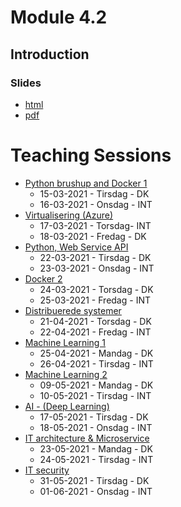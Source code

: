 # Module 4.2

## Introduction

### Slides
- [html]()
- [pdf]()

# Teaching Sessions

- [Python brushup and Docker 1](PythonBrushupAndDocker-1.md)
    - 15-03-2021 - Tirsdag - DK
    - 16-03-2021 - Onsdag - INT
- [Virtualisering (Azure)](Virtualisering.md)
    - 17-03-2021 - Torsdag- INT
    - 18-03-2021 - Fredag - DK
- [Python, Web Service API](Python-WebService-API.md)
    - 22-03-2021 - Tirsdag - DK
    - 23-03-2021 - Onsdag - INT
- [Docker 2](Docker-2.md)
    - 24-03-2021 - Torsdag - DK
    - 25-03-2021 - Fredag - INT
- [Distribuerede systemer](DistribueredeSystemer.md)
    - 21-04-2021 - Torsdag - DK
    - 22-04-2021 - Fredag - INT
- [Machine Learning 1](MachineLearning-1.md)
    - 25-04-2021 - Mandag - DK
    - 26-04-2021 - Tirsdag - INT
- [Machine Learning 2](MachineLearning-2.md)
    - 09-05-2021 - Mandag - DK
    - 10-05-2021 - Tirsdag - INT
- [AI - (Deep Learning)](AI-DeepLearning.md)
    - 17-05-2021 - Tirsdag - DK
    - 18-05-2021 - Onsdag - INT
- [IT architecture & Microservice](IT-architecture-Microservices.md)
    - 23-05-2021 - Mandag - DK
    - 24-05-2021 - Tirsdag - INT
- [IT security](IT-security.md)
    - 31-05-2021 - Tirsdag - DK
    - 01-06-2021 - Onsdag - INT
